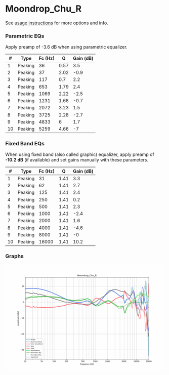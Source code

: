 # Moondrop_Chu_R
See [usage instructions](https://github.com/jaakkopasanen/AutoEq#usage) for more options and info.

### Parametric EQs
Apply preamp of -3.6 dB when using parametric equalizer.

|   # | Type    |   Fc (Hz) |    Q |   Gain (dB) |
|-----|---------|-----------|------|-------------|
|   1 | Peaking |        36 | 0.57 |         3.5 |
|   2 | Peaking |        37 | 2.02 |        -0.9 |
|   3 | Peaking |       117 | 0.7  |         2.2 |
|   4 | Peaking |       653 | 1.79 |         2.4 |
|   5 | Peaking |      1069 | 2.22 |        -2.5 |
|   6 | Peaking |      1231 | 1.68 |        -0.7 |
|   7 | Peaking |      2072 | 3.23 |         1.5 |
|   8 | Peaking |      3725 | 2.28 |        -2.7 |
|   9 | Peaking |      4833 | 6    |         1.7 |
|  10 | Peaking |      5259 | 4.66 |        -7   |

### Fixed Band EQs
When using fixed band (also called graphic) equalizer, apply preamp of **-10.2 dB** (if available) and set gains manually with these parameters.

|   # | Type    |   Fc (Hz) |    Q |   Gain (dB) |
|-----|---------|-----------|------|-------------|
|   1 | Peaking |        31 | 1.41 |         3.3 |
|   2 | Peaking |        62 | 1.41 |         2.7 |
|   3 | Peaking |       125 | 1.41 |         2.4 |
|   4 | Peaking |       250 | 1.41 |         0.2 |
|   5 | Peaking |       500 | 1.41 |         2.3 |
|   6 | Peaking |      1000 | 1.41 |        -2.4 |
|   7 | Peaking |      2000 | 1.41 |         1.6 |
|   8 | Peaking |      4000 | 1.41 |        -4.6 |
|   9 | Peaking |      8000 | 1.41 |        -0   |
|  10 | Peaking |     16000 | 1.41 |        10.2 |

### Graphs
![](./Moondrop_Chu_R.png)
